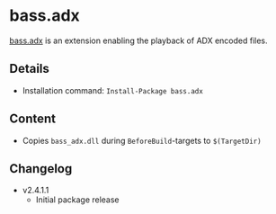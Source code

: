 bass.adx
===

[bass.adx] is an extension enabling the playback of ADX encoded files.

Details
---
  - Installation command: ``Install-Package bass.adx``

Content
---
  - Copies ``bass_adx.dll`` during ``BeforeBuild``-targets to ``$(TargetDir)``

Changelog
---
  - v2.4.1.1
      - Initial package release

[bass.adx]:       http://www.un4seen.com/bass.html
